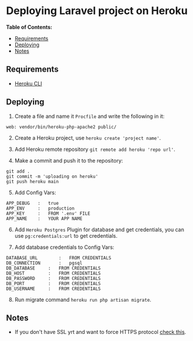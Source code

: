 # Deploying Laravel project on Heroku

**Table of Contents:**
* [Requirements](#requirements)
* [Deploying](#deploying)
* [Notes](#notes)


## Requirements
* [Heroku CLI](https://devcenter.heroku.com/articles/heroku-cli#install-the-heroku-cli)


## Deploying

1. Create a file and name it `Procfile` and write the following in it:

```
web: vendor/bin/heroku-php-apache2 public/
```

2. Create a Heroku project, use `heroku create 'project name'`.

3. Add Heroku remote repository `git remote add heroku 'repo url'`.

4. Make a commit and push it to the repository:

```
git add .
git commit -m 'uploading on heroku'
git push heroku main
```

5. Add Config Vars:

```
APP_DEBUG	: 	true
APP_ENV		: 	production
APP_KEY		:	FROM '.env' FILE
APP_NAME	:	YOUR APP NAME
```

6. Add `Heroku Postgres` Plugin for database and get credentials, you can use `pg:credentials:url` to get credentials.

7. Add database credentials to Config Vars:

```
DATABASE_URL	    :   FROM CREDENTIALS
DB_CONNECTION	    :	pgsql
DB_DATABASE		:   FROM CREDENTIALS
DB_HOST			:   FROM CREDENTIALS
DB_PASSWORD		:   FROM CREDENTIALS
DB_PORT			:   FROM CREDENTIALS
DB_USERNAME		:   FROM CREDENTIALS
```
	
8. Run migrate command `heroku run php artisan migrate`.


## Notes

- If you don't have SSL yrt and want to force HTTPS protocol [check this](/laravel/tips%20%26%20tricks.md#force-https-scheme).